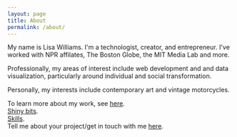 ```yaml
---
layout: page
title: About
permalink: /about/
---
```


My name is Lisa Williams. I'm a technologist, creator, and entrepreneur. I've worked with NPR affilates, The Boston Globe, the MIT Media Lab and more.

Professionally, my areas of interest include web development and and data visualization, particularly around individual and social transformation. 

Personally, my interests include contemporary art and vintage motorcycles.

To learn more about my work, see [here](http://tomlinson.org).<br> [Shiny bits](http://tomlinson.org/resume).<br> [Skills](http://tomlinson.org/2017/07/skills/). <br>
Tell me about your project/get in touch with me [here](http://tomlinson.org/contact).
